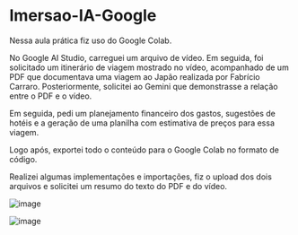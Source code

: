 # Imersao-IA-Google

Nessa aula prática fiz uso do Google Colab.

No Google AI Studio, carreguei um arquivo de vídeo. Em seguida, foi solicitado um itinerário de viagem mostrado no vídeo, acompanhado de um PDF que documentava uma viagem ao Japão realizada por Fabrício Carraro. Posteriormente, solicitei ao Gemini que demonstrasse a relação entre o PDF e o vídeo.

Em seguida, pedi um planejamento financeiro dos gastos, sugestões de hotéis e a geração de uma planilha com estimativa de preços para essa viagem.

Logo após, exportei todo o conteúdo para o Google Colab no formato de código.

Realizei algumas implementações e importações, fiz o upload dos dois arquivos e solicitei um resumo do texto do PDF e do vídeo.

![image](https://github.com/DiegoPablo2021/Imersao-IA-Google/assets/81401461/0b64f9bd-a5e4-4bd3-8e20-1514e033488e)

![image](https://github.com/DiegoPablo2021/Imersao-IA-Google/assets/81401461/c2f1c821-2eee-44f4-b326-682b6f2a2aea)



